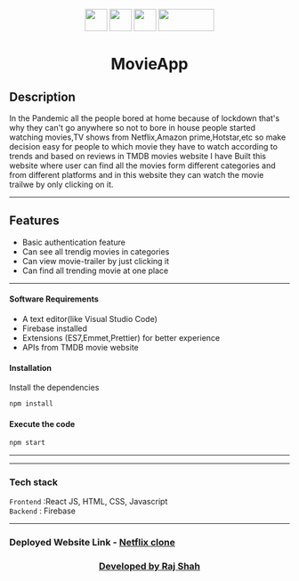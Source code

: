 <div align="center">


<a href="https://reactjs.org/"><img src="https://res.cloudinary.com/practicaldev/image/fetch/s--54ca_F2q--/c_imagga_scale,f_auto,fl_progressive,h_900,q_auto,w_1600/https://dev-to-uploads.s3.amazonaws.com/i/1wwdyw5de8avrdkgtz5n.png" width=40 height=40></a>
<a href="https://firebase.google.com/"><img src="https://www.gstatic.com/mobilesdk/160503_mobilesdk/logo/2x/firebase_28dp.png" width=40 height=40></a>
<a href="https://www.themoviedb.org/"><img src="https://www.themoviedb.org/assets/2/v4/logos/v2/blue_short-8e7b30f73a4020692ccca9c88bafe5dcb6f8a62a4c6bc55cd9ba82bb2cd95f6c.svg" width=40 height=40></a>
<a href="https://code.visualstudio.com/Visual Studio Code"><img src="https://img.shields.io/badge/IDE-Visual_Studio_Code-purple?style=for-the-badge&logo=visual-studio-code" width=100 height=40></a>



</div>

<h1 align = 'center'><b>MovieApp</b></h1> 

## Description ##
<p>
  In the Pandemic all the people bored at home because of lockdown that's why they can't go anywhere so not to bore in house people started watching movies,TV shows from Netflix,Amazon prime,Hotstar,etc so make decision easy for people to which movie they have to watch according to trends and based on reviews in TMDB movies website I have Built this website where user can find all the movies form different categories and from different platforms and in this website they can watch the movie trailwe by only clicking on it.
<p>
  
---
  
## Features ##
- Basic authentication feature
- Can see all trendig movies in categories
- Can view movie-trailer by just clicking it
- Can find all trending movie at one place 
---

#### Software Requirements
- A text editor(like Visual Studio Code)
- Firebase installed
- Extensions (ES7,Emmet,Prettier) for better experience
- APIs from TMDB movie website

#### Installation
Install the dependencies
```html  
npm install
```

#### Execute the code 

```html
npm start
```

---


---
### Tech stack

`Frontend` :React JS, HTML, CSS, Javascript <br>
`Backend` : Firebase <br>

------------------------------------------
### <h3>Deployed Website Link - <a href="https://netflix-clone-fd77e.web.app">Netflix clone</b></h3>

<h3 align="center">Developed by <a href="https://github.com/rjshah00">Raj Shah</h3>
